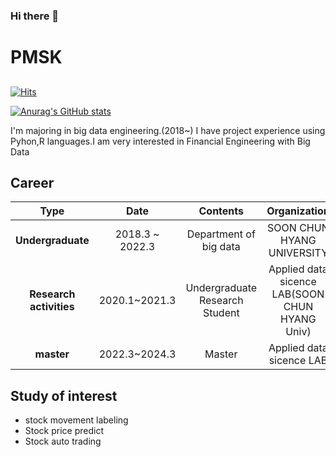 ### Hi there 👋

<!--
**pmsk98/pmsk98** is a ✨ _special_ ✨ repository because its `README.md` (this file) appears on your GitHub profile.

Here are some ideas to get you started:

- 🔭 I’m currently working on ...
- 🌱 I’m currently learning ...
- 👯 I’m looking to collaborate on ...
- 🤔 I’m looking for help with ...
- 💬 Ask me about ...
- 📫 How to reach me: ...
- 😄 Pronouns: ...
- ⚡ Fun fact: ...
-->


# PMSK
## 
[![Hits](https://hits.seeyoufarm.com/api/count/incr/badge.svg?url=https%3A%2F%2Fgithub.com%2Fpmsk98%2Fpmsk98&count_bg=%2379C83D&title_bg=%23555555&icon=&icon_color=%23E7E7E7&title=hits&edge_flat=false)](https://hits.seeyoufarm.com)

[![Anurag's GitHub stats](https://github-readme-stats.vercel.app/api?username=pmsk98)](https://github.com/anuraghazra/github-readme-stats)


I'm majoring in big data engineering.(2018~)
I have project experience using Pyhon,R languages.I am very interested in Financial Engineering with Big Data

## Career
|  **Type** | **Date**   | **Contents**  | **Organization**  | 
|:-------:|:-------:|:-------:|:---------:|
| **Undergraduate**  | 2018.3 ~ 2022.3  | Department of big data  | SOON CHUN HYANG UNIVERSITY |   
|  **Research activities** | 2020.1~2021.3  | Undergraduate Research Student  | Applied data sicence LAB(SOON CHUN HYANG Univ)  |   
| **master**  |  2022.3~2024.3 | Master   | Applied data sicence LAB  |   



## Study of interest
- stock movement labeling
- Stock price predict
- Stock auto trading




